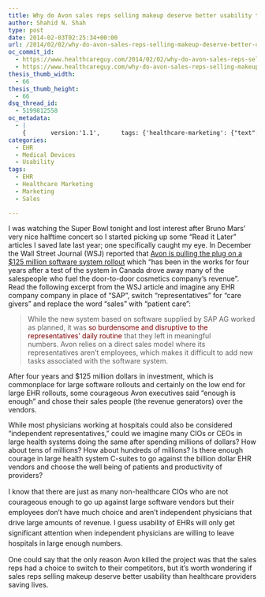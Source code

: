 ```yaml
---
title: Why do Avon sales reps selling makeup deserve better usability than hospital physicians saving lives?
author: Shahid N. Shah
type: post
date: 2014-02-03T02:25:34+00:00
url: /2014/02/02/why-do-avon-sales-reps-selling-makeup-deserve-better-usability-than-hospital-physicians-saving-lives/
oc_commit_id:
  - https://www.healthcareguy.com/2014/02/02/why-do-avon-sales-reps-selling-makeup-deserve-better-usability-than-hospital-physicians-saving-lives/1478770856
  - https://www.healthcareguy.com/why-do-avon-sales-reps-selling-makeup-deserve-better-usability-than-hospital-physicians-saving-lives/1420197600
thesis_thumb_width:
  - 66
thesis_thumb_height:
  - 66
dsq_thread_id:
  - 5199812558
oc_metadata:
  - |
    {		version:'1.1',		tags: {'healthcare-marketing': {"text":"Healthcare Marketing","slug":"healthcare-marketing","source":null,"bucketName":"current","bucketPlacement":"auto","_className":"Tag"}, 'marketing': {"text":"Marketing","slug":"marketing","source":null,"bucketName":"current","bucketPlacement":"auto","_className":"Tag"}, 'sales': {"text":"Sales","slug":"sales","source":null,"bucketName":"current","bucketPlacement":"auto","_className":"Tag"}, 'ehr': {"text":"EHR","slug":"ehr","source":null,"bucketName":"current","bucketPlacement":"auto","_className":"Tag"}}	}
categories:
  - EHR
  - Medical Devices
  - Usability
tags:
  - EHR
  - Healthcare Marketing
  - Marketing
  - Sales

---
```

I was watching the Super Bowl tonight and lost interest after Bruno Mars&#8217; very nice halftime concert so I started picking up some &#8220;Read it Later&#8221; articles I saved late last year; one specifically caught my eye. In December the Wall Street Journal (WSJ) reported that <a href="http://online.wsj.com/news/articles/SB10001424052702303932504579251941619018078" data-ls-seen="1">Avon is pulling the plug on a $125 million software system rollout</a> which &#8220;has been in the works for four years after a test of the system in Canada drove away many of the salespeople who fuel the door-to-door cosmetics company&#8217;s revenue&#8221;. Read the following excerpt from the WSJ article and imagine any EHR company company in place of &#8220;SAP&#8221;, switch &#8220;representatives&#8221; for &#8220;care givers&#8221; and replace the word &#8220;sales&#8221; with &#8220;patient care&#8221;:

> While the new system based on software supplied by SAP AG worked as planned, it was <span style="color: #800000;">so burdensome and disruptive to the representatives’ daily routine</span> that they left in meaningful numbers. Avon relies on a direct sales model where its representatives aren’t employees, which makes it difficult to add new tasks associated with the software system.

After four years and $125 million dollars in investment, which is commonplace for large software rollouts and certainly on the low end for large EHR rollouts, some courageous Avon executives said &#8220;enough is enough&#8221; and chose their sales people (the revenue generators) over the vendors.

While most physicians working at hospitals could also be considered &#8220;independent representatives,&#8221; could we imagine many CIOs or CEOs in large health systems doing the same after spending millions of dollars? How about tens of millions? How about hundreds of millions? Is there enough courage in large health system C-suites to go against the billion dollar EHR vendors and choose the well being of patients and productivity of providers?

<span style="line-height: 1.5em;">I know that there are just as many non-healthcare CIOs who are not courageous enough to go up against large software vendors but their employees don&#8217;t have much choice and aren&#8217;t independent physicians that drive large amounts of revenue. </span><span style="line-height: 1.5em;">I guess usability of EHRs will only get significant attention when independent physicians are willing to leave hospitals in large enough numbers.</span>

One could say that the only reason Avon killed the project was that the sales reps had a choice to switch to their competitors, but it&#8217;s worth wondering if sales reps selling makeup deserve better usability than healthcare providers saving lives.

&nbsp;